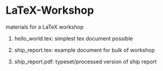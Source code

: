 # LaTeX-Workshop
materials for a LaTeX workshop

1. hello_world.tex: simplest tex document possible

2. ship_report.tex: example document for bulk of workshop

3. ship_report.pdf: typeset/processed version of ship report
